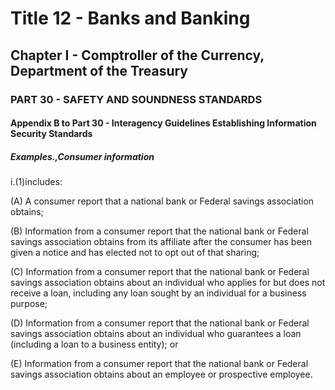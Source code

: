 
# Title 12 - Banks and Banking
## Chapter I - Comptroller of the Currency, Department of the Treasury
### PART 30 - SAFETY AND SOUNDNESS STANDARDS
#### Appendix B to Part 30 - Interagency Guidelines Establishing Information Security Standards
##### Examples.,Consumer information

i.(1)includes:

(A) A consumer report that a national bank or Federal savings association obtains;

(B) Information from a consumer report that the national bank or Federal savings association obtains from its affiliate after the consumer has been given a notice and has elected not to opt out of that sharing;

(C) Information from a consumer report that the national bank or Federal savings association obtains about an individual who applies for but does not receive a loan, including any loan sought by an individual for a business purpose;

(D) Information from a consumer report that the national bank or Federal savings association obtains about an individual who guarantees a loan (including a loan to a business entity); or

(E) Information from a consumer report that the national bank or Federal savings association obtains about an employee or prospective employee.
